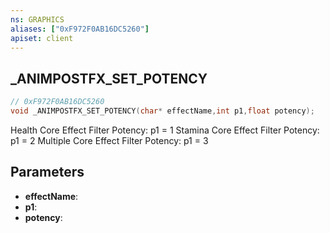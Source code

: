 ```yaml
---
ns: GRAPHICS
aliases: ["0xF972F0AB16DC5260"]
apiset: client
---
```

## _ANIMPOSTFX_SET_POTENCY

```c
// 0xF972F0AB16DC5260
void _ANIMPOSTFX_SET_POTENCY(char* effectName,int p1,float potency);
```

Health Core Effect Filter Potency: p1 = 1
Stamina Core Effect Filter Potency: p1 = 2
Multiple Core Effect Filter Potency: p1 = 3

## Parameters
* **effectName**:
* **p1**:
* **potency**: